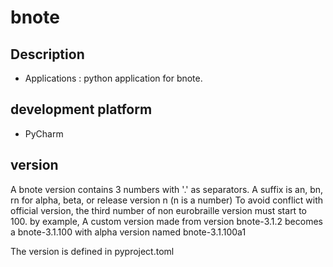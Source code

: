 # bnote

## Description
- Applications : python application for bnote.

## development platform
- PyCharm

## version
A bnote version contains 3 numbers with '.' as separators.
A suffix is an, bn, rn for alpha, beta, or release version n (n is a number)
To avoid conflict with official version, the third number of non eurobraille version must start to 100.
by example, A custom version made from version bnote-3.1.2 becomes a bnote-3.1.100 with alpha version named bnote-3.1.100a1

The version is defined in pyproject.toml
